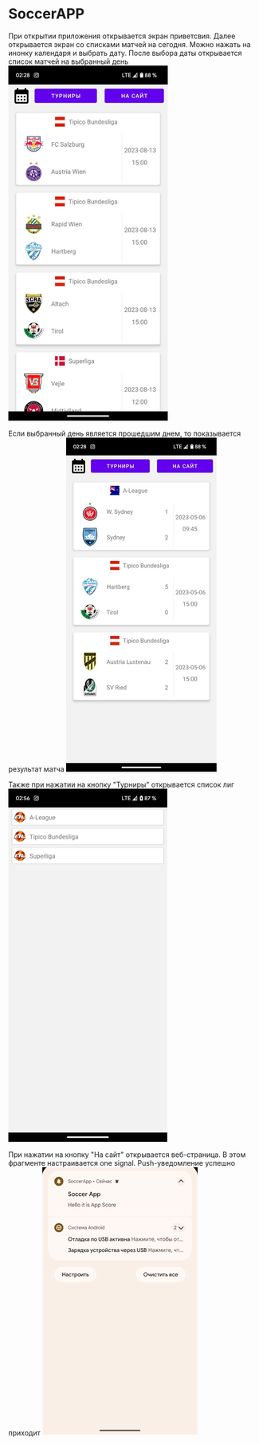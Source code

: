 # SoccerAPP

При открытии приложения открывается экран приветсвия.
Далее открывается экран со списками матчей на сегодня.
Можно нажать на инонку календаря и выбрать дату.
После выбора даты открывается список матчей на выбранный день
![img.png](img.png)

Если выбранный день является прошедшим днем,
то показывается результат матча
![img_1.png](img_1.png)

Также при нажатии на кнопку "Турниры" открывается список лиг
![img_2.png](img_2.png)

При нажатии на кнопку "На сайт" открывается веб-страница.
В этом фрагменте настраивается one signal.
Push-уведомление успешно приходит
![img_3.png](img_3.png)
